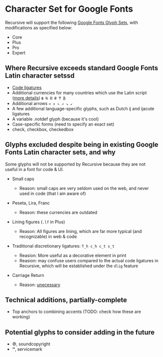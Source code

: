# Character Set for Google Fonts

Recursive will support the following [Google Fonts Glyph Sets](https://github.com/googlefonts/gftools/tree/ead41409bfe154e170dcde47626ce2d66a59878e/Lib/gftools/encodings/GF%20Glyph%20Sets#gf-latin-expert-271-for-984-total), with modifications as specified below:
- Core
- Plus
- Pro
- Expert

## Where Recursive exceeds standard Google Fonts Latin character setssd

- [Code ligatures](./code-ligatures--planning)
- Additional currencies for many countries which use the Latin script ([more details](https://github.com/googlefonts/gftools/pull/145)) `฿ ₨ ₪ ₴ ₸ ₿`
- Additional arrows `↔ ↕ ↖ ↗ ↘ ↙`
- A few additional language-specific glyphs, such as Dutch ij and ijacute ligatures
- A variable .notdef glyph (because it's cool)
- Case-specific forms (need to specify an exact set)
- check, checkbox, checkedbox

## Glyphs excluded despite being in existing Google Fonts Latin character sets, and why

Some glyphs will not be supported by Recursive because they are not useful in a font for code & UI. 

- Small caps
  - Reason: small caps are very seldom used on the web, and never used in code (that I am aware of)

- Peseta, Lira, Franc
  - Reason: these currencies are outdated

- Lining figures (`.lf` in Plus)
  - Reason: All figures are lining, which are far more typical (and recognizable) in web & code

- Traditional discretionary ligatures: `T_h c_h c_t s_t`
  - Reasion: More useful as a decorative element in print
  - Reasion: may confuse users compared to the actual code ligatures in Recursive, which will be established under the `dlig` feature

- Carriage Return
  - Reason: [unecessary](https://github.com/googlefonts/fontbakery/issues/2677)

## Technical additions, partially-complete
- Top anchors to combining accents (TODO: check how these are working)

## Potential glyphs to consider adding in the future

- ℗, soundcopyright
- ℠, servicemark
